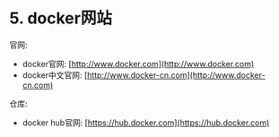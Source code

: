 # 5. docker网站

官网:
* docker官网: [http://www.docker.com](http://www.docker.com)
* docker中文官网: [http://www.docker-cn.com](http://www.docker-cn.com)

仓库:
* docker hub官网: [https://hub.docker.com](https://hub.docker.com)
